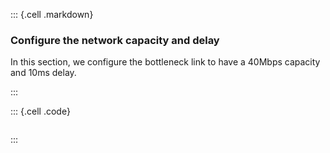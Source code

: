 ::: {.cell .markdown}

### Configure the network capacity and delay

In this section, we configure the bottleneck link to have a 40Mbps capacity and 10ms delay.

:::

::: {.cell .code}
```python

```
:::
